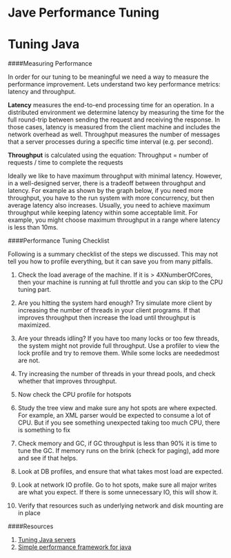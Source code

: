Jave Performance Tuning
========================
Tuning Java
============

####Measuring Performance

In order for our tuning to be meaningful we need  a way to measure the performance improvement. Lets understand two key performance
metrics: latency and throughput.

**Latency** measures the end-to-end processing time for an operation. In a distributed environment we determine latency by measuring the time for the full round-trip between sending the request and receiving the response. In those cases, latency is measured from the client machine and includes the network overhead as well.
Throughput measures the  number of messages that a server processes during a specific time interval (e.g. per second). 

**Throughput** is calculated using the equation:
Throughput = number of requests / time to complete the requests

Ideally we like to have maximum throughput with minimal latency. However, in a well-designed server, there is a tradeoff 
between throughput and latency. For example as shown by the graph below, if you need more throughput, you have to the run 
system with more concurrency, but then average latency also increases. Usually, you need to achieve maximum throughput 
while keeping latency within some acceptable limit. For example, you might choose maximum throughput in a range where  latency 
is less than 10ms.

####Performance Tuning Checklist

Following is a summary checklist of the steps we discussed. This may not tell you how to profile everything, but it can save you from many pitfalls.

1. Check the load average of the machine. If it is > 4XNumberOfCores, then your machine is running at full throttle and you can skip to the CPU tuning part.

2. Are you hitting the system hard enough? Try simulate more client by increasing the number of threads in your client programs. If that improves throughput then increase the load until throughput is maximized.

3. Are your threads idling? If you have too many locks or too few threads, the system might not provide full throughput. Use a profiler to view the lock profile and try to remove them. While some locks are neededmost are not. 

4. Try increasing the number of  threads in your thread pools, and check  whether  that improves throughput.

5. Now check the CPU profile for hotspots

6. Study the tree view and make sure any hot spots are where expected. For example, an  XML parser would be expected to consume a  lot of CPU. But if you see something unexpected taking too much CPU, there is something to fix

7. Check memory and GC, if GC throughput is less than 90% it is time to tune the GC. If memory runs on the brink (check for paging), add more and see if that helps.

8. Look at DB profiles, and ensure that what takes most load are expected.

9. Look at network IO profile. Go to hot spots, make sure all major writes are what you expect. If there is some unnecessary IO, this will show it.

10. Verify that resources such as underlying network and disk mounting are in place

####Resources
1. [Tuning Java servers](http://www.infoq.com/articles/Tuning-Java-Servers)
2. [Simple performance framework for java](http://zolyfarkas.github.io/spf4j/)
